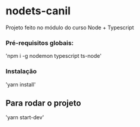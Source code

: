 # nodets-canil

Projeto feito no módulo do curso Node + Typescript

### Pré-requisitos globais:

'npm i -g nodemon typescript ts-node'

### Instalação

'yarn install'

## Para rodar o projeto

'yarn start-dev'
